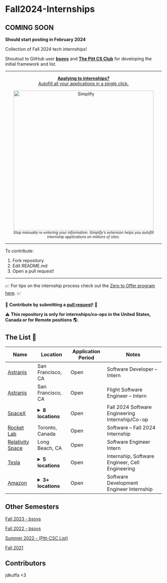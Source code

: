 # Fall2024-Internships

## **COMING SOON**

**Should start posting in February 2024**

Collection of Fall 2024 tech internships!

Shoutout to GitHub user **[bsovs](https://github.com/bsovs)** and **[The Pitt CS Club](https://github.com/pittcsc)** for developing the initial framework and list.

---

<div align="center">
	<p>
		<a href="https://simplify.jobs/?invite=2d8fe25021b&utm_source=referral">
			<b>Applying to internships?</b>
			<br>
			Autofill all your applications in a single click.
			<br>
			<div>
				<img src="https://res.cloudinary.com/dpeo4xcnc/image/upload/v1636594918/simplify_pittcsc.png" width="450"  alt="Simplify">
			</div>
		</a>
		<sub><i>Stop manually re-entering your information. Simplify’s extension helps you autofill internship applications on millions of sites.</i></sub>
	</p>
</div>

---

To contribute:

 1. Fork repository
 2. Edit README.md
 3. Open a pull request!

---

📈 For tips on the internship process check out the [Zero to Offer program here](https://www.pittcs.wiki/zero-to-offer).  📈

🤗 **Contribute by submitting a [pull request](https://github.com/susam/gitpr#create-pull-request)!**  🤗

:warning: **This repository is only for internships/co-ops in the United States, Canada or for Remote positions :earth_americas:.**

## The List 👔

| Name  |  Location | Application Period | Notes |
|---|---|-------------|-------------|
|[Astranis](https://simplify.jobs/p/32567b79-e4ee-4a71-bf95-11a392999a71/Software-Developer--Intern-NetworkPayload-Software-Summer-2024)| San Francisco, CA | Open | Software Developer – Intern
|[Astranis](https://simplify.jobs/p/3522dad6-9198-4047-9211-3b26a01e6880/Flight-Software-Engineer--Intern-Fall-2024)| San Francisco, CA | Open | Flight Software Engineer – Intern
|[SpaceX](https://simplify.jobs/p/f0dedf24-40ae-43e2-bddc-62992b4cec66/Fall-2024-Software-Engineering-InternshipCo-op)| <details><summary>**8 locations**</summary>Austin, TX<br /> Irvine, CA<br /> Cape Canaveral, FL<br /> Brownsville, TX<br /> Redmond, WA<br /> McGregor, TX<br /> West Athens, CA<br /> Sunnyvale, CA | Open | Fall 2024 Software Engineering Internship/Co-op
|[Rocket Lab](https://simplify.jobs/p/9165e993-19cd-48b2-930f-735e4a686343/Software--Fall-2024-Internship)| Toronto, Canada | Open | Software – Fall 2024 Internship
|[Relativity Space](https://simplify.jobs/p/297bb608-e105-4492-a2ca-5ec8e5889926/Software-Engineer-Intern-Fall-2024)| Long Beach, CA | Open | Software Engineer Intern
|[Tesla](https://www.tesla.com/careers/search/job/internship-software-engineer-cell-engineering-fall-2024-219030)| <details><summary>**5 locations**</summary>Palo Alto, CA<br /> Fremont, CA<br /> Austin, TX<br /> Reno, NV<br /> Toronto, ON  | Open | Internship, Software Engineer, Cell Engineering
| [Amazon](https://www.amazon.jobs/en/jobs/2408098/software-development-engineer-internship-2024-us) | <details><summary>**3+ locations**</summary>Bellevue, WA<br /> Seattle, WA<br /> Arlington, VA  | Open | Software Development Engineer Internship

## Other Semesters

[Fall 2023 - bsovs](https://github.com/bsovs/Fall2024-Internships/tree/main/Fall2023)

[Fall 2022 - bsovs](https://github.com/bsovs/Fall2024-Internships/tree/main/Fall2022)

[Summer 2022 - (Pitt-CSC List)](https://github.com/Pitt-CSC/Summer2021-Internships)

[Fall 2021](https://github.com/BaruYogesh/Fall2021Internships)

## Contributors

jdkuffa <3

